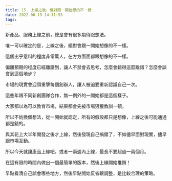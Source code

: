 ```yaml
---
title: 15. 上線之後，絕對跟一開始想的不一樣
date: 2022-06-19 14:11:53
tags:
---
```

新產品、服務上線之前，總是會有很多期待跟想法。

唯一可以確定的是，上線之後，絕對會跟一開始想像的不一樣。

這個出乎意料的程度非常驚人，在方方面面都跟想像的不一樣。

偏離預期的程度已經離譜到，讓人不禁會去思考，怎麼會錯得這麼離譜？怎麼會誤會到這個地步？

市場的現實會迎頭重擊每個創辦人，讓人被迫要重新認識自己一次。

這些年跟不同新創團隊合作，無一例外的一開始都是這個樣子。

大家都以為可以教育市場，結果都會先被市場狠狠教訓一頓。

所以不妨換個想法，從一開始就認定，所有的假設都只是想像，上線之後可能通通都是錯的。

與其花上大半年開發之後才上線，然後發現自己搞錯了，不如儘早面對現實，儘早跟市場互動。

所以今天就讓產品上線吧。或者一兩週內上線，最長不要超過一兩個月。

在這有限的時間內做出一個最簡單的版本，然後上線開始推銷！

早點看清自己誤會哪些地方，然後早點開始反省跟調整，是比較合理的策略。
